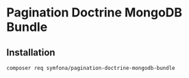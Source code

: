 # Pagination Doctrine MongoDB Bundle

## Installation
```bash
composer req symfona/pagination-doctrine-mongodb-bundle
```
